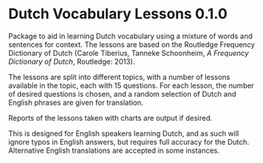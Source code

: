 # Dutch Vocabulary Lessons 0.1.0

Package to aid in learning Dutch vocabulary using a mixture of words and sentences for context. The lessons are based on the
Routledge Frequency Dictionary of Dutch (Carole Tiberius, Tanneke Schoonheim, <i>A Frequency Dictionary of Dutch</i>, Routledge: 2013).

The lessons are split into different topics, with a number of lessons available in the topic, each with 15 questions. For each lesson,
the number of desired questions is chosen, and a random selection of Dutch and English phrases are given for translation.

Reports of the lessons taken with charts are output if desired. 

This is designed for English speakers learning Dutch, and as such will ignore typos in English answers, but requires full accuracy for the
Dutch. Alternative English translations are accepted in some instances.

